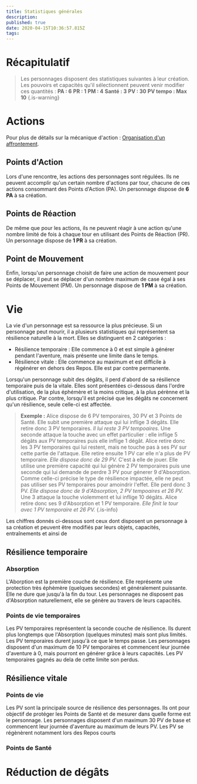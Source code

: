 ```yaml
---
title: Statistiques générales
description: 
published: true
date: 2020-04-15T10:36:57.815Z
tags: 
---
```


# Récapitulatif
> Les personnages disposent des statistiques suivantes à leur création. Les pouvoirs et capacités qu'il sélectionnent peuvent venir modifier ces quantités :
**PA : 6**
**PR : 1**
**PM : 4**
**Santé : 3**
**PV : 30**
**PV tempo : Max 10**
{.is-warning}

# Actions
Pour plus de détails sur la mécanique d'action : [Organisation d'un affrontement](http://de-dale.hd.free.fr/fr/projet-renaissance/syst%C3%A8me-de-jeu/actions).
## Points d'Action
Lors d'une rencontre, les actions des personnages sont régulées. Ils ne peuvent accomplir qu'un certain nombre d'actions par tour, chacune de ces actions consommant des Points d'Action (PA).
Un personnage dispose de **6 PA** à sa création.
## Points de Réaction
De même que pour les actions, ils ne peuvent réagir à une action qu'une nombre limité de fois à chaque tour en utilisant des Points de Réaction (PR).
Un personnage dispose de **1 PR** à sa création.
## Point de Mouvement
Enfin, lorsqu'un personnage choisit de faire une action de mouvement pour se déplacer, il peut se déplacer d'un nombre maximum de case égal à ses Points de Mouvement (PM).
Un personnage dispose de **1 PM** à sa création.
# Vie
La vie d'un personnage est sa ressource la plus précieuse. Si un personnage peut mourir, il a plusieurs statistiques qui représentent sa résilience naturelle à la mort. Elles se distinguent en 2 catégories : 
* Résilience temporaire : Elle commence à 0 et est simple à générer pendant l'aventure, mais présente une limite dans le temps.
* Résilience vitale : Elle commence au maximum et est difficile à régénérer en dehors des Repos. Elle est par contre permanente.

Lorsqu'un personnage subit des dégâts, il perd d'abord de sa résilience temporaire puis de la vitale. Elles sont présentées ci-dessous dans l'ordre d'utilisation, de la plus éphémère et la moins critique, à la plus pérènne et la plus critique. Par contre, lorsqu'il est précisé que les dégâts ne concernent qu'un résilience, seule celle-ci est affectée.
> **Exemple :**
Alice dispose de 6 PV temporaires, 30 PV et 3 Points de Santé.
Elle subit une première attaque qui lui inflige 3 dégâts. Elle retire donc 3 PV temporaires. *Il lui reste 3 PV tempoaires.*
Une seconde attaque la touche avec un effet particulier : elle inflige 5 dégâts aux PV temporaires puis elle inflige 1 dégât. Alice retire donc les 3 PV temporaires qui lui restent, mais ne touche pas à ses PV sur cette partie de l'attaque. Elle retire ensuite 1 PV car elle n'a plus de PV temporaire. *Elle dispose donc de 29 PV.*
C'est à elle de jouer. Elle utilise une première capacité qui lui génère 2 PV temporaires puis une seconde qui lui demande de perdre 3 PV pour génerer 9 d'Absorption. Comme celle-ci précise le type de résilience impactée, elle ne peut pas utiliser ses PV temporaires pour amoindrir l'effet. Elle perd donc 3 PV. *Elle dispose donc de 9 d'Absorption, 2 PV tempoaires et 26 PV.*
Une 3 attaque la touche violemment et lui inflige 10 dégâts. Alice retire donc ses 9 d'Absorption et 1 PV temporaire. *Elle finit le tour avec 1 PV temporaire et 26 PV.*
{.is-info}

Les chiffres donnés ci-dessous sont ceux dont disposent un personnage à sa création et peuvent être modifiés par  leurs objets, capacités, entraînements et ainsi de 
## Résilience temporaire
### Absorption
L'Aborption est la première couche de résilience. Elle représente une protection très éphèmère (quelques secondes) et généralement puissante. Elle ne dure que jusqu'à la fin du tour. Les personnages ne disposent pas d'Absorption naturellement, elle se génère au travers de leurs capacités.
### Points de vie temporaires
Les PV temporaires représentent la seconde couche de résilience. Ils durent plus longtemps que l'Absorption (quelques minutes) mais sont plus limités. Les PV temporaires durent jusqu'à ce que le temps passe. Les personnages disposent d'un maximum de 10 PV temporaires et commencent leur journée d'aventure à 0, mais pourront en générer grâce à leurs capacités. Les PV temporaires gagnés au dela de cette limite son perdus.
## Résilience vitale
### Points de vie
Les PV sont la principale source de résilience des personnages. Ils ont pour objectif de protéger les Points de Santé et de mesurer dans quelle forme est le personnage.
Les personnages disposent d'un maximum 30 PV de base et commencent leur journée d'aventure au maximum de leurs PV. Les PV se régènèrent notamment lors des Repos courts 
### Points de Santé







# Réduction de dégâts
